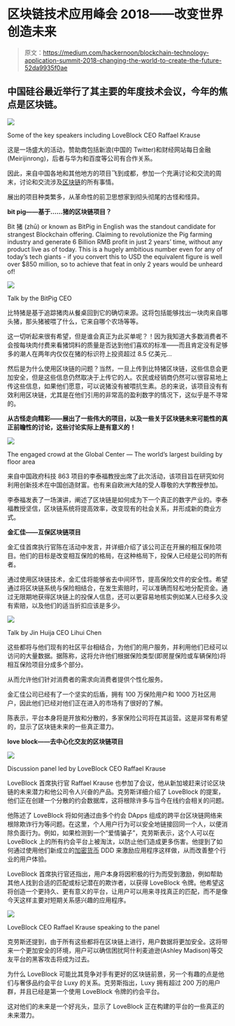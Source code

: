 # 区块链技术应用峰会 2018——改变世界创造未来

> 原文：<https://medium.com/hackernoon/blockchain-technology-application-summit-2018-changing-the-world-to-create-the-future-52da9935f0ae>

## **中国硅谷最近举行了其主要的年度技术会议，今年的焦点是区块链。**

![](img/58c8d0bfab58287c190c3bd25bf58454.png)

Some of the key speakers including LoveBlock CEO Raffael Krause

这是一场盛大的活动，赞助商包括新浪(中国的 Twitter)和财经网站每日金融(Meirijinrong)，后者与华为和百度等公司有合作关系。

因此，来自中国各地和其他地方的项目飞到成都，参加一个充满讨论和交流的周末，讨论和交流涉及[区块链](https://hackernoon.com/tagged/blockchain)的所有事情。

展出的项目种类繁多，从革命性的前卫思想家到彻头彻尾的古怪和怪异。

**bit pig——基于……猪的区块链项目？**

Bit 猪 (zhū) or known as BitPig in English was the standout candidate for strangest Blockchain offering. Claiming to revolutionize the Pig farming industry and generate 6 Billion RMB profit in just 2 years’ time, without any product live as of today. This is a hugely ambitious number even for any of today’s tech giants - if you convert this to USD the equivalent figure is well over $850 million, so to achieve that feat in only 2 years would be unheard of!

![](img/87345c83ff3739a9dbda1dc528299e82.png)

Talk by the BitPig CEO

比特猪是基于追踪猪肉从餐桌回到它的确切来源。这将包括能够找出一块肉来自哪头猪，那头猪被喂了什么，它来自哪个农场等等。

这一切听起来很有希望，但是谁会真正为此买单呢？！因为我知道大多数消费者不会按每块肉付费来看猪饲料的质量是否达到他们喜欢的标准——而且肯定没有足够多的潮人在两年内仅仅在猪的标识符上投资超过 8.5 亿美元…

然后是为什么使用区块链的问题？当然，一旦上传到比特猪区块链，这些信息会更加安全，但是这些信息仍然取决于上传它的人。农民或经销商仍然可以很容易地上传这些信息，如果他们愿意，可以说猪没有被喂抗生素。总的来说，该项目没有有效利用区块链，尤其是在他们引用的非常高的盈利数字的情况下，这似乎是不寻常的。

**从古怪走向精彩——展出了一些伟大的项目，以及一些关于区块链未来可能性的真正前瞻性的讨论，这些讨论实际上是有意义的！**

![](img/3a9aa9c4946a344e7dca1e12cbfb33ae.png)

The engaged crowd at the Global Center — The world’s largest building by floor area

来自中国政府科技 863 项目的李泰福教授出席了此次活动，该项目旨在研究如何利用创新技术在中国创造财富。也有来自欧洲大陆的受人尊敬的大学教授参加。

李泰福发表了一场演讲，阐述了区块链是如何成为下一个真正的数字产业的。李泰福教授坚信，区块链系统将提高效率，改变现有的社会关系，并形成新的商业方式。

**金汇佳——互保区块链项目**

金汇佳首席执行官陈在活动中发言，并详细介绍了该公司正在开展的相互保险项目。他们的目标是改变相互保险的格局，在这种格局下，投保人已经是公司的所有者。

通过使用区块链技术，金汇佳将能够省去中间环节，提高保险文件的安全性。希望通过将区块链系统与保险相结合，在发生索赔时，可以准确而轻松地分配资金。通过无限期地获得区块链上的投保人信息，还可以更容易地核实例如某人已经多久没有索赔，以及他们的适当折扣应该是多少。

![](img/63e7d0f3eda21dff82b3baf694b88e39.png)

Talk by Jin Huija CEO Lihui Chen

这些都将与他们现有的社区平台相结合，为他们的用户服务，并利用他们已经可以访问的大量数据。据陈称，这将允许他们根据保险类型(即房屋保险或车辆保险)将相互保险项目分成多个部分。

从而允许他们针对消费者的需求向消费者提供个性化服务。

金汇佳公司已经有了一个坚实的后盾，拥有 100 万保险用户和 1000 万社区用户，因此他们已经对他们正在进入的市场有了很好的了解。

陈表示，平台本身将是开放和分散的，多家保险公司将在其运营。这是非常有希望的，显示了区块链未来的一些真正潜力。

**love block——去中心化交友的区块链项目**

![](img/07789e59a32bd9533573f90731fbd61e.png)

Discussion panel led by LoveBlock CEO Raffael Krause

LoveBlock 首席执行官 Raffael Krause 也参加了会议，他从新加坡赶来讨论区块链的未来潜力和他公司令人兴奋的产品。克劳斯详细介绍了 LoveBlock 的提案，他们正在创建一个分散的约会数据库，这将根除许多与当今在线约会相关的问题。

他陈述了 LoveBlock 将如何通过由多个约会 DApps 组成的跨平台区块链网络来根除欺诈行为等问题。在这里，个人用户行为可以安全地链接回同一个人，以便消除负面行为。例如，如果检测到一个“爱情骗子”，克劳斯表示，这个人可以在 LoveBlock 上的所有约会平台上被淘汰，以防止他们造成更多伤害。他提到了如何通过使用他们新成立的[加密货币](https://hackernoon.com/tagged/cryptocurrency) DDD 来激励应用程序这样做，从而改善整个行业的用户体验。

LoveBlock 首席执行官还指出，用户本身将因积极的行为而受到激励，例如帮助其他人找到合适的匹配或标记潜在的欺诈者，以获得 LoveBlock 令牌。他希望这将创造一个更持久、更有意义的平台，让用户可以用来寻找真正的匹配，而不是像今天这样主要对短期关系感兴趣的应用程序。

![](img/c1474da6eee7f28ab333cc77e2d6d413.png)

LoveBlock CEO Raffael Krause speaking to the panel

克劳斯还提到，由于所有这些都将在区块链上进行，用户数据将更加安全。这将带来一个更加安全的环境，用户可以确信困扰阿什利麦迪逊(Ashley Madison)等交友平台的黑客攻击将成为过去。

为什么 LoveBlock 可能比其竞争对手有更好的区块链前景，另一个有趣的点是他们与奢侈品约会平台 Luxy 的关系。克劳斯指出，Luxy 拥有超过 200 万的用户群，并且已经是第一个使用 LoveBlock 令牌的约会平台。

这对他们的未来是一个好兆头，显示了 LoveBlock 正在构建的平台的一些真正的未来潜力。